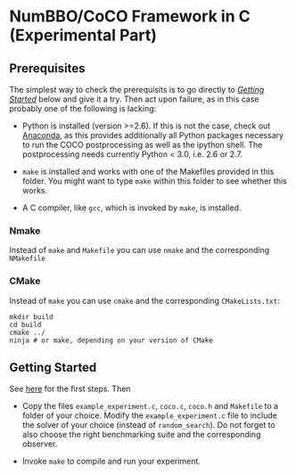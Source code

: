 NumBBO/CoCO Framework in C (Experimental Part)
==============================================

Prerequisites
-------------

The simplest way to check the prerequisits is to go directly to [_Getting Started_](#Getting-Started)
below and give it a try. Then act upon failure, as in this case probably one of
the following is lacking: 

- Python is installed (version >=2.6). If this is not the case, check out
  [Anaconda](https://www.continuum.io), as this provides additionally all
  Python packages necessary to run the COCO postprocessing as well as the
  ipython shell. The postprocessing needs currently Python < 3.0, i.e. 2.6 or 2.7.

- `make` is installed and works with one of the Makefiles provided in 
  this folder. You might want to type `make` within this folder to see 
  whether this works. 
  
- A C compiler, like `gcc`, which is invoked by `make`, is installed. 

### Nmake

Instead of `make` and `Makefile` you can use `nmake` and the corresponding `NMakefile`

### CMake

Instead of `make` you can use `cmake` and the corresponding `CMakeLists.txt`:

```
mkdir build
cd build
cmake ../
ninja # or make, depending on your version of CMake
```

Getting Started
---------------

See [here](../../../README.md#Getting-Started) for the first steps. Then

- Copy the files `example_experiment.c`, `coco.c`, `coco.h` and `Makefile` to a folder
  of your choice. Modify the `example_experiment.c` file to include the solver of your
  choice (instead of  `random_search`). Do not forget to also choose the right
  benchmarking suite and the corresponding observer.

- Invoke `make` to compile and run your experiment.
